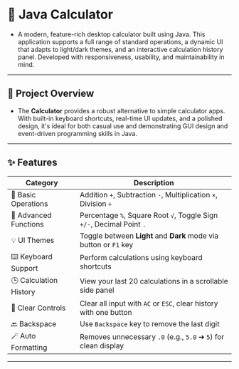 # 🧮 Java Calculator

 - A modern, feature-rich desktop calculator built using Java. This application supports a full range of standard operations, a dynamic UI that adapts to light/dark themes, and an interactive calculation history panel. Developed with responsiveness, usability, and maintainability in mind.

---

## 📌 Project Overview

- The **Calculator** provides a robust alternative to simple calculator apps. With built-in keyboard shortcuts, real-time UI updates, and a polished design, it's ideal for both casual use and demonstrating GUI design and event-driven programming skills in Java.

---

## ✨ Features

| Category | Description |
|----------|-------------|
| 🧮 Basic Operations | Addition `+`, Subtraction `-`, Multiplication `×`, Division `÷` |
| 🧠 Advanced Functions | Percentage `%`, Square Root `√`, Toggle Sign `+/-`, Decimal Point `.` |
| 💡 UI Themes | Toggle between **Light** and **Dark** mode via button or `F1` key |
| ⌨️ Keyboard Support | Perform calculations using keyboard shortcuts |
| 🕒 Calculation History | View your last 20 calculations in a scrollable side panel |
| 🧹 Clear Controls | Clear all input with `AC` or `ESC`, clear history with one button |
| 🔙 Backspace | Use `Backspace` key to remove the last digit |
| 🪄 Auto Formatting | Removes unnecessary `.0` (e.g., `5.0` ➜ `5`) for clean display |

---
